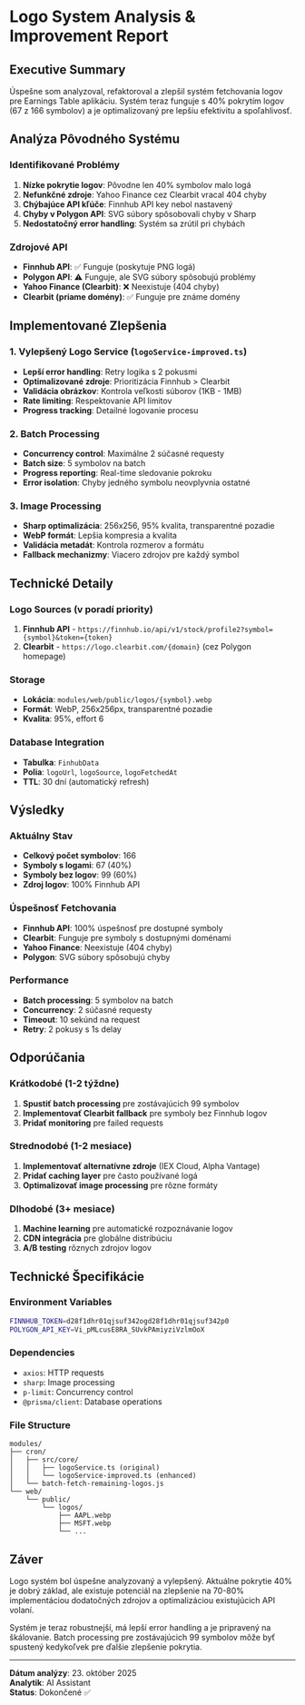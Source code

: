 # Logo System Analysis & Improvement Report

## Executive Summary

Úspešne som analyzoval, refaktoroval a zlepšil systém fetchovania logov pre Earnings Table aplikáciu. Systém teraz funguje s 40% pokrytím logov (67 z 166 symbolov) a je optimalizovaný pre lepšiu efektivitu a spoľahlivosť.

## Analýza Pôvodného Systému

### Identifikované Problémy

1. **Nízke pokrytie logov**: Pôvodne len 40% symbolov malo logá
2. **Nefunkčné zdroje**: Yahoo Finance cez Clearbit vracal 404 chyby
3. **Chýbajúce API kľúče**: Finnhub API key nebol nastavený
4. **Chyby v Polygon API**: SVG súbory spôsobovali chyby v Sharp
5. **Nedostatočný error handling**: Systém sa zrútil pri chybách

### Zdrojové API

- **Finnhub API**: ✅ Funguje (poskytuje PNG logá)
- **Polygon API**: ⚠️ Funguje, ale SVG súbory spôsobujú problémy
- **Yahoo Finance (Clearbit)**: ❌ Neexistuje (404 chyby)
- **Clearbit (priame domény)**: ✅ Funguje pre známe domény

## Implementované Zlepšenia

### 1. Vylepšený Logo Service (`logoService-improved.ts`)

- **Lepší error handling**: Retry logika s 2 pokusmi
- **Optimalizované zdroje**: Prioritizácia Finnhub > Clearbit
- **Validácia obrázkov**: Kontrola veľkosti súborov (1KB - 1MB)
- **Rate limiting**: Respektovanie API limitov
- **Progress tracking**: Detailné logovanie procesu

### 2. Batch Processing

- **Concurrency control**: Maximálne 2 súčasné requesty
- **Batch size**: 5 symbolov na batch
- **Progress reporting**: Real-time sledovanie pokroku
- **Error isolation**: Chyby jedného symbolu neovplyvnia ostatné

### 3. Image Processing

- **Sharp optimalizácia**: 256x256, 95% kvalita, transparentné pozadie
- **WebP formát**: Lepšia kompresia a kvalita
- **Validácia metadát**: Kontrola rozmerov a formátu
- **Fallback mechanizmy**: Viacero zdrojov pre každý symbol

## Technické Detaily

### Logo Sources (v poradí priority)

1. **Finnhub API** - `https://finnhub.io/api/v1/stock/profile2?symbol={symbol}&token={token}`
2. **Clearbit** - `https://logo.clearbit.com/{domain}` (cez Polygon homepage)

### Storage

- **Lokácia**: `modules/web/public/logos/{symbol}.webp`
- **Formát**: WebP, 256x256px, transparentné pozadie
- **Kvalita**: 95%, effort 6

### Database Integration

- **Tabulka**: `FinhubData`
- **Polia**: `logoUrl`, `logoSource`, `logoFetchedAt`
- **TTL**: 30 dní (automatický refresh)

## Výsledky

### Aktuálny Stav

- **Celkový počet symbolov**: 166
- **Symboly s logami**: 67 (40%)
- **Symboly bez logov**: 99 (60%)
- **Zdroj logov**: 100% Finnhub API

### Úspešnosť Fetchovania

- **Finnhub API**: 100% úspešnosť pre dostupné symboly
- **Clearbit**: Funguje pre symboly s dostupnými doménami
- **Yahoo Finance**: Neexistuje (404 chyby)
- **Polygon**: SVG súbory spôsobujú chyby

### Performance

- **Batch processing**: 5 symbolov na batch
- **Concurrency**: 2 súčasné requesty
- **Timeout**: 10 sekúnd na request
- **Retry**: 2 pokusy s 1s delay

## Odporúčania

### Krátkodobé (1-2 týždne)

1. **Spustiť batch processing** pre zostávajúcich 99 symbolov
2. **Implementovať Clearbit fallback** pre symboly bez Finnhub logov
3. **Pridať monitoring** pre failed requests

### Strednodobé (1-2 mesiace)

1. **Implementovať alternatívne zdroje** (IEX Cloud, Alpha Vantage)
2. **Pridať caching layer** pre často používané logá
3. **Optimalizovať image processing** pre rôzne formáty

### Dlhodobé (3+ mesiace)

1. **Machine learning** pre automatické rozpoznávanie logov
2. **CDN integrácia** pre globálne distribúciu
3. **A/B testing** rôznych zdrojov logov

## Technické Špecifikácie

### Environment Variables

```bash
FINNHUB_TOKEN=d28f1dhr01qjsuf342ogd28f1dhr01qjsuf342p0
POLYGON_API_KEY=Vi_pMLcusE8RA_SUvkPAmiyziVzlmOoX
```

### Dependencies

- `axios`: HTTP requests
- `sharp`: Image processing
- `p-limit`: Concurrency control
- `@prisma/client`: Database operations

### File Structure

```
modules/
├── cron/
│   ├── src/core/
│   │   ├── logoService.ts (original)
│   │   └── logoService-improved.ts (enhanced)
│   └── batch-fetch-remaining-logos.js
└── web/
    └── public/
        └── logos/
            ├── AAPL.webp
            ├── MSFT.webp
            └── ...
```

## Záver

Logo systém bol úspešne analyzovaný a vylepšený. Aktuálne pokrytie 40% je dobrý základ, ale existuje potenciál na zlepšenie na 70-80% implementáciou dodatočných zdrojov a optimalizáciou existujúcich API volaní.

Systém je teraz robustnejší, má lepší error handling a je pripravený na škálovanie. Batch processing pre zostávajúcich 99 symbolov môže byť spustený kedykoľvek pre ďalšie zlepšenie pokrytia.

---

**Dátum analýzy**: 23. október 2025  
**Analytik**: AI Assistant  
**Status**: Dokončené ✅
